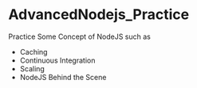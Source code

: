 # AdvancedNodejs_Practice
Practice Some Concept of NodeJS such as
- Caching
- Continuous Integration
- Scaling
- NodeJS Behind the Scene
